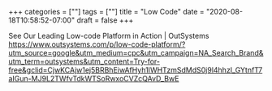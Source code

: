 +++
categories = [""]
tags = [""]
title = "Low Code"
date = "2020-08-18T10:58:52-07:00"
draft = false
+++

See Our Leading Low-code Platform in Action | OutSystems
https://www.outsystems.com/p/low-code-platform/?utm_source=google&utm_medium=cpc&utm_campaign=NA_Search_Brand&utm_term=outsystems&utm_content=Try-for-free&gclid=CjwKCAjw1ej5BRBhEiwAfHyh1IWHTzmSdMdS0j9l4hhzI_GYtnfT7aIGun-MJ9L2TWfvTdkWTSoRwxoCVZcQAvD_BwE
